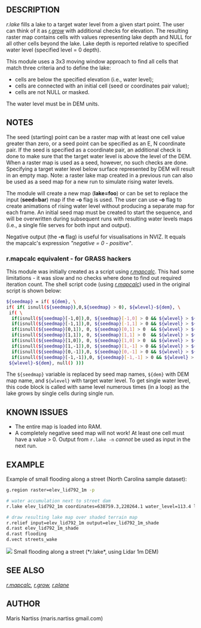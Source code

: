 ## DESCRIPTION

*r.lake* fills a lake to a target water level from a given start point.
The user can think of it as *[r.grow](r.grow.md)* with additional checks
for elevation. The resulting raster map contains cells with values
representing lake depth and NULL for all other cells beyond the lake.
Lake depth is reported relative to specified water level (specified
level = 0 depth).

This module uses a 3x3 moving window approach to find all cells that
match three criteria and to define the lake:

- cells are below the specified elevation (i.e., water level);
- cells are connected with an initial cell (seed or coordinates pair
  value);
- cells are not NULL or masked.

The water level must be in DEM units.

## NOTES

The seed (starting) point can be a raster map with at least one cell
value greater than zero, or a seed point can be specified as an E, N
coordinate pair. If the seed is specified as a coordinate pair, an
additional check is done to make sure that the target water level is
above the level of the DEM. When a raster map is used as a seed,
however, no such checks are done. Specifying a target water level below
surface represented by DEM will result in an empty map. Note: a raster
lake map created in a previous run can also be used as a seed map for a
new run to simulate rising water levels.

The module will create a new map (**lake=foo**) or can be set to replace
the input (**seed=bar**) map if the **-o** flag is used. The user can
use **-o** flag to create animations of rising water level without
producing a separate map for each frame. An initial seed map must be
created to start the sequence, and will be overwritten during subsequent
runs with resulting water levels maps (i.e., a single file serves for
both input and output).

Negative output (the **-n** flag) is useful for visualisations in NVIZ.
It equals the mapcalc's expression *"negative = 0 - positive"*.

### r.mapcalc equivalent - for GRASS hackers

This module was initially created as a script using
*[r.mapcalc](r.mapcalc.md)*. This had some limitations - it was slow and
no checks where done to find out required iteration count. The shell
script code (using *[r.mapcalc](r.mapcalc.md)*) used in the original
script is shown below:

```sh
${seedmap} = if( ${dem}, \
if( if( isnull(${seedmap}),0,${seedmap} > 0), ${wlevel}-${dem}, \
 if( \
  if(isnull(${seedmap}[-1,0]),0, ${seedmap}[-1,0] > 0 && ${wlevel} > ${dem}) ||\
  if(isnull(${seedmap}[-1,1]),0, ${seedmap}[-1,1] > 0 && ${wlevel} > ${dem}) ||\
  if(isnull(${seedmap}[0,1]), 0, ${seedmap}[0,1] > 0  && ${wlevel} > ${dem}) ||\
  if(isnull(${seedmap}[1,1]), 0, ${seedmap}[1,1] > 0  && ${wlevel} > ${dem}) ||\
  if(isnull(${seedmap}[1,0]), 0, ${seedmap}[1,0] > 0  && ${wlevel} > ${dem}) ||\
  if(isnull(${seedmap}[1,-1]),0, ${seedmap}[1,-1] > 0 && ${wlevel} > ${dem}) ||\
  if(isnull(${seedmap}[0,-1]),0, ${seedmap}[0,-1] > 0 && ${wlevel} > ${dem}) ||\
  if(isnull(${seedmap}[-1,-1]),0, ${seedmap}[-1,-1] > 0 && ${wlevel} > ${dem}),\
 ${wlevel}-${dem}, null() )))
```

The `${seedmap}` variable is replaced by seed map names, `${dem}` with
DEM map name, and `${wlevel}` with target water level. To get single
water level, this code block is called with same level numerous times
(in a loop) as the lake grows by single cells during single run.

## KNOWN ISSUES

- The entire map is loaded into RAM.
- A completely negative seed map will not work! At least one cell must
  have a value \> 0. Output from `r.lake -n` *cannot* be used as input
  in the next run.

## EXAMPLE

Example of small flooding along a street (North Carolina sample
dataset):

```sh
g.region raster=elev_lid792_1m -p

# water accumulation next to street dam
r.lake elev_lid792_1m coordinates=638759.3,220264.1 water_level=113.4 lake=flooding

# draw resulting lake map over shaded terrain map
r.relief input=elev_lid792_1m output=elev_lid792_1m_shade
d.rast elev_lid792_1m_shade
d.rast flooding
d.vect streets_wake
```

<img src="r_lake_lidar_dem.jpg" data-border="1" />  
Small flooding along a street (*r.lake*, using Lidar 1m DEM)

## SEE ALSO

*[r.mapcalc](r.mapcalc.md), [r.grow](r.grow.md), [r.plane](r.plane.md)*

## AUTHOR

Maris Nartiss (maris.nartiss gmail.com)
